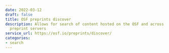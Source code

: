 ```yaml
---
date: 2022-03-12
draft: false
title: OSF preprints discover
description: Allows for search of content hosted on the OSF and across several other
  preprint servers
service_url: https://osf.io/preprints/discover/
categories:
- search
---
```



